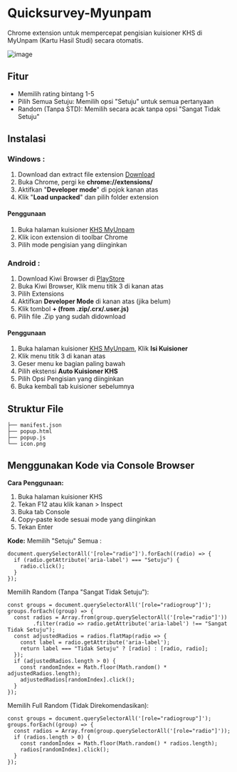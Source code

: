 

# Quicksurvey-Myunpam
Chrome extension untuk mempercepat pengisian kuisioner KHS di MyUnpam (Kartu Hasil Studi) secara otomatis.

![image](https://github.com/user-attachments/assets/61b82de1-09c0-45bc-8196-3813c6c939af)



## Fitur
- Memilih rating bintang 1-5
- Pilih Semua Setuju: Memilih opsi "Setuju" untuk semua pertanyaan
- Random (Tanpa STD): Memilih secara acak tanpa opsi "Sangat Tidak Setuju"

## Instalasi
### Windows :
1. Download dan extract file extension [Download](https://github.com/lukman754/Quicksurvey-Myunpam/archive/refs/heads/main.zip)
2. Buka Chrome, pergi ke **chrome://extensions/**
3. Aktifkan "**Developer mode**" di pojok kanan atas
4. Klik "**Load unpacked**" dan pilih folder extension
#### Penggunaan
1. Buka halaman kuisioner [KHS MyUnpam](https://my.unpam.ac.id/data-akademik/khs)
2. Klik icon extension di toolbar Chrome
3. Pilih mode pengisian yang diinginkan

### Android :
1. Download Kiwi Browser di [PlayStore](https://play.google.com/store/apps/details?id=com.kiwibrowser.browser&hl=id&pli=1)
2. Buka Kiwi Browser, Klik menu titik 3 di kanan atas
3. Pilih Extensions
4. Aktifkan **Developer Mode** di kanan atas (jika belum)
5. Klik tombol **+ (from .zip/.crx/.user.js)**
6. Pilih file .Zip yang sudah didownload

#### Penggunaan
1. Buka halaman kuisioner [KHS MyUnpam](https://my.unpam.ac.id/data-akademik/khs), Klik **Isi Kuisioner**
2. Klik menu titik 3 di kanan atas
3. Geser menu ke bagian paling bawah
4. Pilih ekstensi **Auto Kuisioner KHS**
5. Pilih Opsi Pengisian yang diinginkan
6. Buka kembali tab kuisioner sebelumnya


## Struktur File
```
├── manifest.json
├── popup.html
├── popup.js
└── icon.png
```

## Menggunakan Kode via Console Browser
**Cara Penggunaan:**
1. Buka halaman kuisioner KHS
2. Tekan F12 atau klik kanan > Inspect
3. Buka tab Console
4. Copy-paste kode sesuai mode yang diinginkan
5. Tekan Enter

**Kode:**
Memilih "Setuju" Semua :
```
document.querySelectorAll('[role="radio"]').forEach((radio) => {
  if (radio.getAttribute('aria-label') === "Setuju") {
    radio.click();
  }
});
```

Memilih Random (Tanpa "Sangat Tidak Setuju"):
```
const groups = document.querySelectorAll('[role="radiogroup"]');
groups.forEach((group) => {
  const radios = Array.from(group.querySelectorAll('[role="radio"]'))
        .filter(radio => radio.getAttribute('aria-label') !== "Sangat Tidak Setuju");
  const adjustedRadios = radios.flatMap(radio => {
    const label = radio.getAttribute('aria-label');
    return label === "Tidak Setuju" ? [radio] : [radio, radio]; 
  });
  if (adjustedRadios.length > 0) {
    const randomIndex = Math.floor(Math.random() * adjustedRadios.length);
    adjustedRadios[randomIndex].click();
  }
});
```

Memilih Full Random (Tidak Direkomendasikan):
```
const groups = document.querySelectorAll('[role="radiogroup"]'); 
groups.forEach((group) => {
  const radios = Array.from(group.querySelectorAll('[role="radio"]')); 
  if (radios.length > 0) {
    const randomIndex = Math.floor(Math.random() * radios.length); 
    radios[randomIndex].click();
  }
});
```
